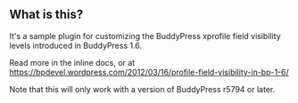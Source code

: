 ## What is this?

It's a sample plugin for customizing the BuddyPress xprofile field visibility levels introduced in BuddyPress 1.6.

Read more in the inline docs, or at https://bpdevel.wordpress.com/2012/03/16/profile-field-visibility-in-bp-1-6/

Note that this will only work with a version of BuddyPress r5794 or later.
